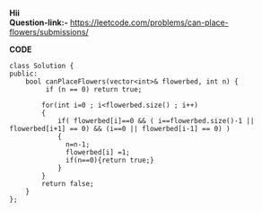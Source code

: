 **Hii** <br>
**Question-link:-** https://leetcode.com/problems/can-place-flowers/submissions/

**CODE**

```
class Solution {
public:
    bool canPlaceFlowers(vector<int>& flowerbed, int n) {
         if (n == 0) return true;
        
        for(int i=0 ; i<flowerbed.size() ; i++)
        {
            if( flowerbed[i]==0 && ( i==flowerbed.size()-1 || flowerbed[i+1] == 0) && (i==0 || flowerbed[i-1] == 0) )
            {
              n=n-1;           
              flowerbed[i] =1;
              if(n==0){return true;}
            }        
        }
        return false;
    }
};
```
